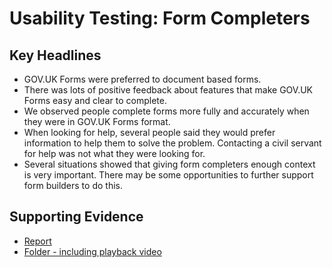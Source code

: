 # Usability Testing: Form Completers

## Key Headlines 

- GOV.UK Forms were preferred to document based forms.
- There was lots of positive feedback about features that make GOV.UK Forms easy and clear to complete.
- We observed people complete forms more fully and accurately when they were in GOV.UK Forms format.
- When looking for help, several people said they would prefer information to help them to solve the problem. Contacting a civil servant for help was not what they were looking for.
- Several situations showed that giving form completers enough context is very important. There may be some opportunities to further support form builders to do this.

## Supporting Evidence
- [Report](https://docs.google.com/presentation/d/1JmUP4LkIqZskFdb7S0x8n4hNdYjs7xR0SIj92ZmM2Ro/edit)
- [Folder - including playback video](https://drive.google.com/drive/folders/1WhjxKeRVmkgO7TRgvs9Qeb-2YawVFYFV)
